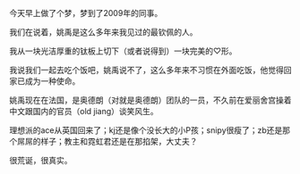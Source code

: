 
今天早上做了个梦，梦到了2009年的同事。

我们在说着，姚禹是这么多年来我见过的最钦佩的人。

我从一块光洁厚重的钛板上切下（或者说得到）一块完美的♡形。

我说我们一起去吃个饭吧，姚禹说不了，这么多年来不习惯在外面吃饭，他觉得回家已成为一种使命。

姚禹现在在法国，是奥德朗（对就是奥德朗）团队的一员，不久前在爱丽舍宫操着中文跟国内的官员（old jiang）谈笑风生。

理想派的ace从英国回来了；kj还是像个没长大的小P孩；snipy很瘦了；zb还是那个屌屌的样子；教主和霓虹君还是在那掐架，大丈夫？

很荒诞，很真实。
